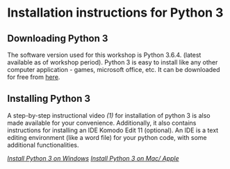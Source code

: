 # Installation instructions for Python 3


## Downloading Python 3

The software version used for this workshop is Python 3.6.4. (latest available as of workshop period). Python 3 is easy to install like any other computer application - games, microsoft office, etc. It can be downloaded for free from [here](https://www.python.org/downloads/).

## Installing Python 3

A step-by-step instructional video _(1)_ for installation of python 3 is also made available for your convenience. Additionally, it also contains instructions for installing an IDE Komodo Edit 11 (optional). An IDE is a text editing environment (like a word file) for your python code, with some additional functionalities.

[_Install Python 3 on Windows_](https://tinyurl.com/python-install-windows)
[_Install Python 3 on Mac/ Apple_](https://tinyurl.com/python-install-mac)


